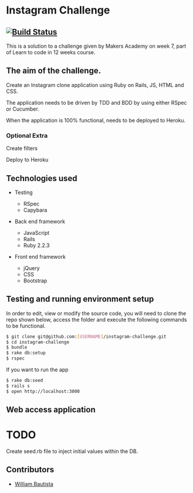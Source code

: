 Instagram Challenge
===================

[![Build Status](https://travis-ci.org/Willibaur/instagram-challenge.svg?branch=master)](https://travis-ci.org/makers/instagram-challenge)
--------------------------------------------------

This is a solution to a challenge given by Makers Academy on week 7, part of Learn to code in 12 weeks course.

The aim of the challenge.
-------------------------

Create an Instagram clone application using Ruby on Rails, JS, HTML and CSS.

The application needs to be driven by TDD and BDD by using either RSpec or Cucumber.

When the application is 100% functional, needs to be deployed to Heroku.

### Optional Extra

Create filters

Deploy to Heroku


Technologies used
-----------------

  * Testing
    * RSpec
    * Capybara


  * Back end framework
    * JavaScript
    * Rails
    * Ruby 2.2.3


  * Front end framework
    * jQuery
    * CSS
    * Bootstrap


Testing and running environment setup
--------------------------------------

In order to edit, view or modify the source code, you will need to clone the repo shown below, access the folder and execute the following commands to be functional.


```sh
$ git clone git@github.com:[USERNAME]/instagram-challenge.git
$ cd instagram-challenge
$ bundle
$ rake db:setup
$ rspec
```

If you want to run the app

```sh
$ rake db:seed
$ rails s
$ open http://localhost:3000
```

Web access application
-----------------------



TODO
======
Create seed.rb file to inject initial values within the DB.

Contributors
------------

* [William Bautista](https://github.com/Willibaur)
